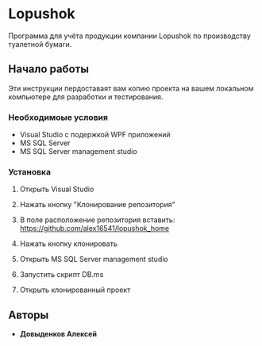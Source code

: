 # Lopushok

Программа для учёта продукции компании Lopushok по производству туалетной бумаги.

## Начало работы

Эти инструкции пердоставаят вам копию проекта на вашем локальном компьютере для разработки и тестирования.

### Необходимоые условия

* Visual Studio с подержкой WPF приложений
* MS SQL Server
* MS SQL Server management studio

### Установка

1. Открыть Visual Studio

2. Нажать кнопку "Клонирование репозитория"

3. В поле расположение репозитория вставить: https://github.com/alex16541/lopushok_home

4. Нажать кнопку клонировать 

5. Открыть  MS SQL Server management studio

6. Запустить скрипт DB.ms

7. Открыть клонированный проект 

## Авторы

* **Довыденков Алексей**
